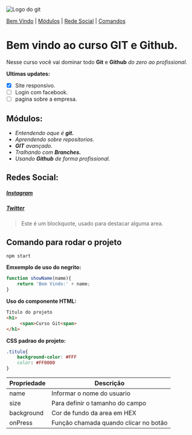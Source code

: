 ![Logo do git](https://sujeitoprogramador.com/wp-content/uploads/2021/04/gitimage.png)

[Bem Vindo](#bem-vindo-ao-curso-git-e-github) |
[Módulos](#módulos) |
[Rede Social](#redes-social) |
[Comandos](#comando-para-rodar-o-projeto)

# Bem vindo ao curso GIT e Github.
Nesse curso você vai dominar todo **Git** e **Github** _do zero ao profissional._

**Ultimas updates:**
- [x] Site responsivo.
- [ ] Login com facebook.
- [ ] pagina sobre a empresa.

## Módulos:
* _Entendendo oque é **git.**_
* _Aprendendo sobre repositorios._ 
* _**GIT** avançado._ 
* _Tralhando com **Branches.**_
* _Usando **Github** de forma profissional._



## Redes Social:
##### [**Instagram**](https://instagram.com/jott4pe.silva?igshid=ZDdkNTZiNTM=)

#####  [**Twitter**](https://twitter.com/Pedro_villart)

>Este é um blockquote, usado para destacar alguma area.

## **Comando para rodar o projeto**

```
npm start
```

**Emxemplo de uso do negrito:**
```js
function showName(name){
    return 'Bem Vindo:' + name;
}
```

**Uso do componente HTML:**
```html
Titulo do projeto
<h1>
     <span>Curso Git<span>
</h1>
```

**CSS padrao do projeto:**
```css
.titulo{
    background-color: #FFF
    color: #FF0000
}
```

Propriedade | Descrição
----------- | --------
name | Informar o nome do usuario
size | Para definir o tamanho do campo
background | Cor de fundo da area em HEX
onPress | Função chamada quando clicar no botão